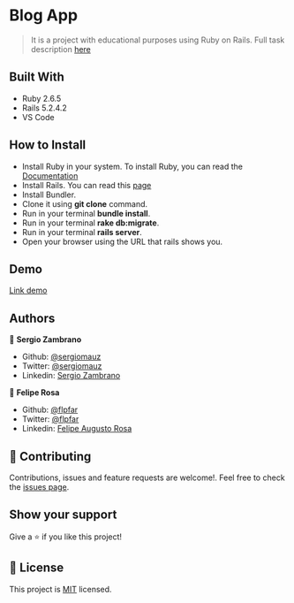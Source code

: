 # Blog App
 > It is a project with educational purposes using Ruby on Rails.
 > Full task description [here](https://www.theodinproject.com/courses/ruby-on-rails/lessons/ruby-on-rails-ruby-on-rails)

## Built With

- Ruby 2.6.5
- Rails 5.2.4.2
- VS Code

## How to Install

- Install Ruby in your system. To install Ruby, you can read the [Documentation](https://www.ruby-lang.org/en/documentation/installation/)
- Install Rails. You can read this [page](https://www.theodinproject.com/courses/ruby-on-rails/lessons/your-first-rails-application-ruby-on-rails)
- Install Bundler.
- Clone it using **git clone** command.
- Run in your terminal **bundle install**.
- Run in your terminal **rake db:migrate**.
- Run in your terminal **rails server**.
- Open your browser using the URL that rails shows you.

## Demo
[Link demo](https://nameless-fortress-83623.herokuapp.com/)

## Authors

👤 **Sergio Zambrano**

- Github: [@sergiomauz](https://github.com/sergiomauz)
- Twitter: [@sergiomauz](https://twitter.com/sergiomauz)
- Linkedin: [Sergio Zambrano](https://www.linkedin.com/in/sergiomauz/)

👤 **Felipe Rosa**

- Github: [@flpfar](https://github.com/flpfar)
- Twitter: [@flpfar](https://twitter.com/flpfar)
- Linkedin: [Felipe Augusto Rosa](https://www.linkedin.com/in/felipe-augusto-rosa-7b96a4b1/)

## 🤝 Contributing

Contributions, issues and feature requests are welcome!. Feel free to check the [issues page](https://github.com/sergiomauz/RoR-Blog-App/issues).

## Show your support

Give a ⭐️ if you like this project!

## 📝 License

This project is [MIT](LICENSE) licensed.
